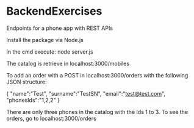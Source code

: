 # BackendExercises
Endpoints for a phone app with REST APIs

Install the package via Node.js

In the cmd execute: node server.js

The catalog is retrieve in localhost:3000/mobiles

To add an order with a POST in localhost:3000/orders with the following JSON structure:

{
	"name":"Test",
	"surname":"TestSN",
	"email":"test@test.com",
	"phonesIds":"1,2,2"
}

There are only three phones in the catalog with the Ids 1 to 3. 
To see the orders, go to localhost:3000/orders